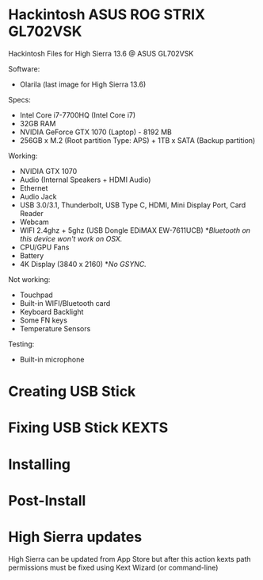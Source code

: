 # Hackintosh ASUS ROG STRIX GL702VSK
Hackintosh Files for High Sierra 13.6 @ ASUS GL702VSK

Software:
* Olarila (last image for High Sierra 13.6)

Specs:
* Intel Core i7-7700HQ (Intel Core i7)
* 32GB RAM
* NVIDIA GeForce GTX 1070 (Laptop) - 8192 MB
* 256GB x M.2 (Root partition Type: APS) + 1TB x SATA (Backup partition)

Working:
* NVIDIA GTX 1070
* Audio (Internal Speakers + HDMI Audio)
* Ethernet
* Audio Jack
* USB 3.0/3.1, Thunderbolt, USB Type C, HDMI, Mini Display Port, Card Reader
* Webcam
* WIFI 2.4ghz + 5ghz (USB Dongle EDiMAX EW-7611UCB) **Bluetooth on this device won't work on OSX.*
* CPU/GPU Fans
* Battery
* 4K Display (3840 x 2160) **No GSYNC.*

Not working: 
* Touchpad
* Built-in WIFI/Bluetooth card
* Keyboard Backlight
* Some FN keys
* Temperature Sensors 

Testing: 
* Built-in microphone

# Creating USB Stick

# Fixing USB Stick KEXTS

# Installing


# Post-Install

# High Sierra updates
High Sierra can be updated from App Store but after this action kexts path permissions must be fixed using Kext Wizard (or command-line)

